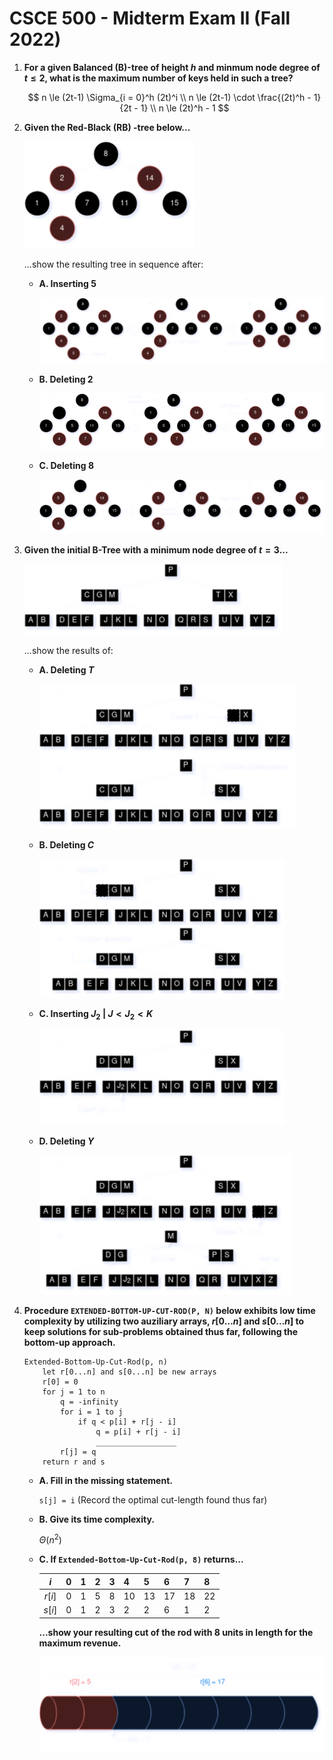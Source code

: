 # CSCE 500 - Midterm Exam II (Fall 2022)

1. **For a given Balanced (B)-tree of height $h$ and minmum node degree of $t\le2$, what is the maximum number of keys held in such a tree?**

    $$
    n \le (2t-1) \Sigma_{i = 0}^h (2t)^i            \\
    n \le (2t-1) \cdot \frac{(2t)^h - 1}{2t - 1}    \\
    n \le (2t)^h - 1
    $$
 
2. **Given the Red-Black (RB) -tree below...**

    <img src="../images/CSCE500-MidtermII-2.png">

    ...show the resulting tree in sequence after:

    * **A. Inserting 5**

        <img src="../images/CSCE500-MidtermII-2a.png">

    * **B. Deleting 2**

        <img src="../images/CSCE500-MidtermII-2b.png">

    * **C. Deleting 8**

        <img src="../images/CSCE500-MidtermII-2c.png">

3. **Given the initial B-Tree with a minimum node degree of $t=3$...**

    <img src="../images/CSCE500-MidtermII-3.png">

    ...show the results of:

    * **A. Deleting $T$**

        <img src="../images/CSCE500-MidtermII-3a.png">

    * **B. Deleting $C$**

        <img src="../images/CSCE500-MidtermII-3b.png">

    * **C. Inserting $J_2$ | $J \lt J_2 \lt K$**

        <img src="../images/CSCE500-MidtermII-3c.png">

    * **D. Deleting $Y$**

        <img src="../images/CSCE500-MidtermII-3d.png">

 4. **Procedure `EXTENDED-BOTTOM-UP-CUT-ROD(P, N)` below exhibits low time complexity by utilizing two auziliary arrays, $r[0 \dots n]$ and $s[0 \dots n]$ to keep solutions for sub-problems obtained thus far, following the bottom-up approach.**

    ```
    Extended-Bottom-Up-Cut-Rod(p, n)
        let r[0...n] and s[0...n] be new arrays
        r[0] = 0
        for j = 1 to n
            q = -infinity
            for i = 1 to j
                if q < p[i] + r[j - i]
                    q = p[i] + r[j - i]
                    __________________
            r[j] = q
        return r and s
    ```

    * **A. Fill in the missing statement.**

        `s[j] = i` (Record the optimal cut-length found thus far)

    * **B. Give its time complexity.**

        $\Theta(n^2)$

    * **C. If `Extended-Bottom-Up-Cut-Rod(p, 8)` returns...**
    
        | $i$       | 0 | 1 | 2 | 3 | 4     | 5     | 6     | 7     | 8     |
        |:---------:|---|---|---|---|-------|-------|-------|-------|-------|
        | $r[i]$    | 0 | 1 | 5 | 8 | 10    | 13    | 17    | 18    | 22    |
        | $s[i]$    | 0 | 1 | 2 | 3 | 2     | 2     | 6     | 1     | 2     |

        **...show your resulting cut of the rod with 8 units in length for the maximum revenue.**

        <img src="../images/CSCE500-MidtermII-4c.png">